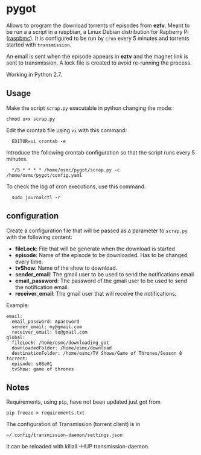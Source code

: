 # pygot

Allows to program the download torrents of episodes from **eztv**.
Meant to be run a a script in a raspbian, a Linux Debian distribution for Rapberry Pi ([raspbmc](https://osmc.tv/)). It is configured to be run by `cron` every 5 minutes and torrents started with `transmission`.

An email is sent when the episode appears in **eztv** and the magnet link is sent to transmission. A lock file is created to avoid re-running the process.

Working in Python 2.7.

## Usage

Make the script `scrap.py` executable in python changing the mode:

    chmod u+x scrap.py

Edit the crontab file using `vi` with this command:

      EDITOR=vi crontab -e

Introduce the following crontab configuration so that the script runs every 5 minutes.

      */5 * * * * /home/osmc/pygot/scrap.py -c /home/osmc/pygot/config.yaml

To check the log of cron executions, use this command.

      sudo journalctl -r

## configuration
Create a configuration file that will be passed as a parameter to `scrap.py` with the following content:
* **fileLock**: File that will be generate when the download is started
* **episode**: Name of the episode to be downloaded. Has to be changed every time.
* **tvShow**: Name of the show to download.
* **sender_email**: The gmail user to be used to send the notifications email
* **email_password**: The password of the gmail user to be used to send the notification email.
* **receiver_email**: The gmail user that will receive the notifications.

Example:
```
email:
  email_password: Apassword
  sender_email: my@gmail.com
  receiver_email: to@gmail.com
global:
  fileLock: /home/osmc/downloading_got
  downloadedFolder: /home/osmc/download
  destinationFolder: /home/osmc/TV Shows/Game of Thrones/Season 8
torrent:
  episode: s08e01
  tvShow: game of thrones
```

## Notes
Requirements, using `pip`, have not been updated just got from

    pip freeze > requirements.txt

The configuration of Transmission (torrent client) is in

    ~/.config/transmission-daemon/settings.json

It can be reloaded with
    killall -HUP transmission-daemon
